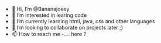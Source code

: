 - 👋 Hi, I’m @Bananajoeey
- 👀 I’m interested in learing code
- 🌱 I’m currently learning html, java, css and other languages 
- 💞️ I’m looking to collaborate on projects later ;)
- 📫 How to reach me -.... here ? 

<!---
Bananajoeey/Bananajoeey is a ✨ special ✨ repository because its `README.md` (this file) appears on your GitHub profile.
You can click the Preview link to take a look at your changes.
--->
